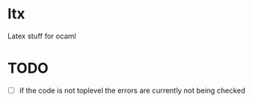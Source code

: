 # ltx

Latex stuff for ocaml

# TODO

- [ ] if the code is not toplevel the errors are currently not being checked
